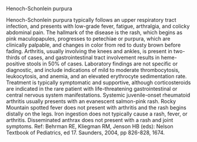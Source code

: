 Henoch-Schonlein purpura

Henoch-Schonlein purpura typically follows an upper respiratory tract infection, and presents with low-grade fever, fatigue, arthralgia, and colicky abdominal pain. The hallmark of the disease is the rash, which begins as pink maculopapules, progresses to petechiae or purpura, which are clinically palpable, and changes in color from red to dusty brown before fading. Arthritis, usually involving the knees and ankles, is present in two-thirds of cases, and gastrointestinal tract involvement results in heme-positive stools in 50% of cases. Laboratory findings are not specific or diagnostic, and include indications of mild to moderate thrombocytosis, leukocytosis, and anemia, and an elevated erythrocyte sedimentation rate. Treatment is typically symptomatic and supportive, although corticosteroids are indicated in the rare patient with life-threatening gastrointestinal or central nervous system manifestations. Systemic juvenile-onset rheumatoid arthritis usually presents with an evanescent salmon-pink rash. Rocky Mountain spotted fever does not present with arthritis and the rash begins distally on the legs. Iron ingestion does not typically cause a rash, fever, or arthritis. Disseminated anthrax does not present with a rash and joint symptoms. Ref: Behrman RE, Kliegman RM, Jenson HB (eds): Nelson Textbook of Pediatrics, ed 17. Saunders, 2004, pp 826-828, 1674.